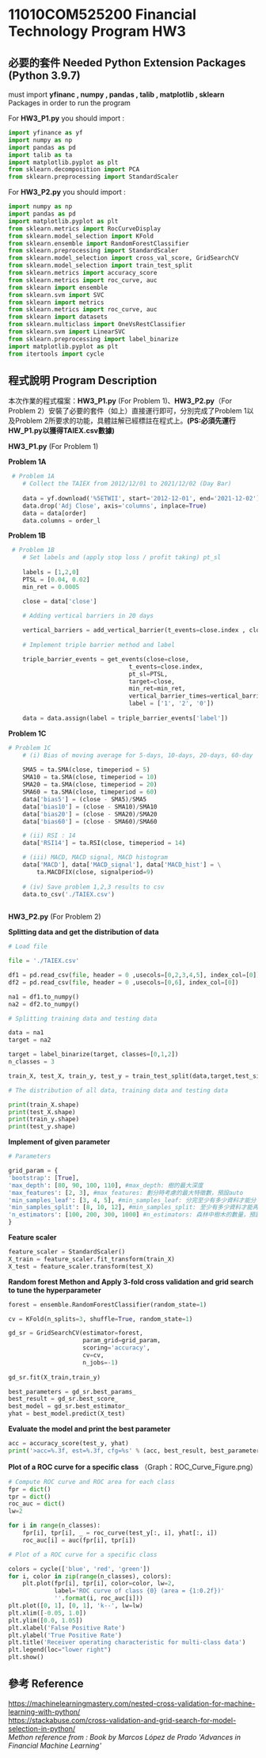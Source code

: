 # 11010COM525200 Financial Technology Program HW3

## 必要的套件 Needed Python Extension Packages (Python 3.9.7)

must import **yfinanc , numpy , pandas , talib ,  matplotlib , sklearn** Packages in order to run the program

For **HW3_P1.py** you should import :
```python
import yfinance as yf
import numpy as np
import pandas as pd
import talib as ta
import matplotlib.pyplot as plt
from sklearn.decomposition import PCA
from sklearn.preprocessing import StandardScaler
```

For **HW3_P2.py** you should import :
```python
import numpy as np
import pandas as pd
import matplotlib.pyplot as plt
from sklearn.metrics import RocCurveDisplay
from sklearn.model_selection import KFold
from sklearn.ensemble import RandomForestClassifier
from sklearn.preprocessing import StandardScaler
from sklearn.model_selection import cross_val_score, GridSearchCV
from sklearn.model_selection import train_test_split
from sklearn.metrics import accuracy_score
from sklearn.metrics import roc_curve, auc
from sklearn import ensemble
from sklearn.svm import SVC
from sklearn import metrics
from sklearn.metrics import roc_curve, auc
from sklearn import datasets
from sklearn.multiclass import OneVsRestClassifier
from sklearn.svm import LinearSVC
from sklearn.preprocessing import label_binarize
import matplotlib.pyplot as plt
from itertools import cycle
```

## 程式說明 Program Description

本次作業的程式檔案：**HW3_P1.py** (For Problem 1)、**HW3_P2.py**（For Problem 2）安裝了必要的套件（如上）直接運行即可，分別完成了Problem 1以及Problem 2所要求的功能，具體註解已經標註在程式上。**(PS:必須先運行HW_P1.py以獲得TAIEX.csv數據)**

**HW3_P1.py** (For Problem 1)
  
**Problem 1A**
```python
 # Problem 1A
    # Collect the TAIEX from 2012/12/01 to 2021/12/02 (Day Bar)
    
    data = yf.download('%5ETWII', start='2012-12-01', end='2021-12-02')
    data.drop('Adj Close', axis='columns', inplace=True)
    data = data[order]
    data.columns = order_l
```
**Problem 1B**
```python
 # Problem 1B
    # Set labels and (apply stop loss / profit taking) pt_sl
    
    labels = [1,2,0]
    PTSL = [0.04, 0.02] 
    min_ret = 0.0005

    close = data['close']

    # Adding vertical barriers in 20 days
    
    vertical_barriers = add_vertical_barrier(t_events=close.index , close=close, num_days=20) 
    
    # Implement triple barrier method and label

    triple_barrier_events = get_events(close=close,
                                  t_events=close.index,
                                  pt_sl=PTSL,
                                  target=close,
                                  min_ret=min_ret,
                                  vertical_barrier_times=vertical_barriers,
                                  label = ['1', '2', '0'])
    
    data = data.assign(label = triple_barrier_events['label'])
```
**Problem 1C**
```python
# Problem 1C
    # (i) Bias of moving average for 5-days, 10-days, 20-days, 60-day
    
    SMA5 = ta.SMA(close, timeperiod = 5)
    SMA10 = ta.SMA(close, timeperiod = 10)
    SMA20 = ta.SMA(close, timeperiod = 20)
    SMA60 = ta.SMA(close, timeperiod = 60)
    data['bias5'] = (close - SMA5)/SMA5
    data['bias10'] = (close - SMA10)/SMA10
    data['bias20'] = (close - SMA20)/SMA20
    data['bias60'] = (close - SMA60)/SMA60

    # (ii) RSI : 14
    data['RSI14'] = ta.RSI(close, timeperiod = 14)

    # (iii) MACD, MACD signal, MACD histogram
    data['MACD'], data['MACD_signal'], data['MACD_hist'] = \
        ta.MACDFIX(close, signalperiod=9)
    
    # (iv) Save problem 1,2,3 results to csv
    data.to_csv('./TAIEX.csv')
    
```

**HW3_P2.py** (For Problem 2)

**Splitting data and get the distribution of data**
```python
# Load file

file = './TAIEX.csv'

df1 = pd.read_csv(file, header = 0 ,usecols=[0,2,3,4,5], index_col=[0])
df2 = pd.read_csv(file, header = 0 ,usecols=[0,6], index_col=[0])

na1 = df1.to_numpy()
na2 = df2.to_numpy()

# Splitting training data and testing data

data = na1
target = na2 

target = label_binarize(target, classes=[0,1,2])
n_classes = 3

train_X, test_X, train_y, test_y = train_test_split(data,target,test_size = 0.3)

# The distribution of all data, training data and testing data

print(train_X.shape)
print(test_X.shape)
print(train_y.shape)
print(test_y.shape)
```
**Implement of given parameter**
```python
# Parameters

grid_param = {
'bootstrap': [True],
'max_depth': [80, 90, 100, 110], #max_depth: 樹的最大深度
'max_features': [2, 3], #max_features: 劃分時考慮的最大特徵數，預設auto
'min_samples_leaf': [3, 4, 5], #min_samples_leaf: 分完至少有多少資料才能分
'min_samples_split': [8, 10, 12], #min_samples_split: 至少有多少資料才能再分
'n_estimators': [100, 200, 300, 1000] #n_estimators: 森林中樹木的數量，預設=100
}
```
**Feature scaler**
```python
feature_scaler = StandardScaler()
X_train = feature_scaler.fit_transform(train_X)
X_test = feature_scaler.transform(test_X)
```

**Random forest Methon and Apply 3-fold cross validation and grid search to tune the hyperparameter**
```python
forest = ensemble.RandomForestClassifier(random_state=1)

cv = KFold(n_splits=3, shuffle=True, random_state=1)

gd_sr = GridSearchCV(estimator=forest,
                     param_grid=grid_param,
                     scoring='accuracy',
                     cv=cv,
                     n_jobs=-1)
                    
gd_sr.fit(X_train,train_y)

best_parameters = gd_sr.best_params_
best_result = gd_sr.best_score_
best_model = gd_sr.best_estimator_
yhat = best_model.predict(X_test)
```
**Evaluate the model and print the best parameter**
```python
acc = accuracy_score(test_y, yhat)
print('>acc=%.3f, est=%.3f, cfg=%s' % (acc, best_result, best_parameters)) 
```

**Plot of a ROC curve for a specific class** （Graph：ROC_Curve_Figure.png）
```python
# Compute ROC curve and ROC area for each class
fpr = dict()
tpr = dict()
roc_auc = dict()
lw=2

for i in range(n_classes):
    fpr[i], tpr[i], _ = roc_curve(test_y[:, i], yhat[:, i])
    roc_auc[i] = auc(fpr[i], tpr[i])

# Plot of a ROC curve for a specific class

colors = cycle(['blue', 'red', 'green'])
for i, color in zip(range(n_classes), colors):
    plt.plot(fpr[i], tpr[i], color=color, lw=2,
             label='ROC curve of class {0} (area = {1:0.2f})'
             ''.format(i, roc_auc[i]))
plt.plot([0, 1], [0, 1], 'k--', lw=lw)
plt.xlim([-0.05, 1.0])
plt.ylim([0.0, 1.05])
plt.xlabel('False Positive Rate')
plt.ylabel('True Positive Rate')
plt.title('Receiver operating characteristic for multi-class data')
plt.legend(loc="lower right")
plt.show()

```

## 參考 Reference
https://machinelearningmastery.com/nested-cross-validation-for-machine-learning-with-python/ \
https://stackabuse.com/cross-validation-and-grid-search-for-model-selection-in-python/ \
*Methon reference from : Book by Marcos López de Prado 'Advances in Financial Machine Learning'*
